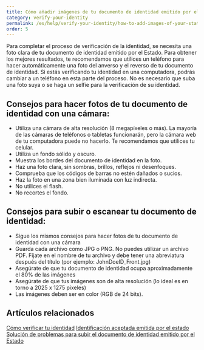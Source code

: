 ```yaml
---
title: Cómo añadir imágenes de tu documento de identidad emitido por el estado
category: verify-your-identity
permalink: /es/help/verify-your-identity/how-to-add-images-of-your-state-issued-id/
order: 5
---
```

Para completar el proceso de verificación de la identidad, se necesita una foto clara de tu documento de identidad emitido por el Estado. Para obtener los mejores resultados, te recomendamos que utilices un teléfono para hacer automáticamente una foto del anverso y el reverso de tu documento de identidad. Si estás verificando tu identidad en una computadora, podrás cambiar a un teléfono en esta parte del proceso. No es necesario que suba una foto suya o se haga un selfie para la verificación de su identidad.

## Consejos para hacer fotos de tu documento de identidad con una cámara:

* Utiliza una cámara de alta resolución (8 megapíxeles o más). La mayoría de las cámaras de teléfonos o tabletas funcionarán, pero la cámara web de tu computadora puede no hacerlo. Te recomendamos que utilices tu celular.
* Utiliza un fondo sólido y oscuro.
* Muestra los bordes del documento de identidad en la foto.
* Haz una foto clara, sin sombras, brillos, reflejos ni desenfoques.
* Comprueba que los códigos de barras no estén dañados o sucios.
* Haz la foto en una zona bien iluminada con luz indirecta.
* No utilices el flash.
* No recortes el fondo.

## Consejos para subir o escanear tu documento de identidad:

* Sigue los mismos consejos para hacer fotos de tu documento de identidad con una cámara
* Guarda cada archivo como JPG o PNG. No puedes utilizar un archivo PDF. Fíjate en el nombre de tu archivo y debe tener una abreviatura después del título (por ejemplo: JohnDoeID_Front.jpg)
* Asegúrate de que tu documento de identidad ocupa aproximadamente el 80% de las imágenes
* Asegúrate de que tus imágenes son de alta resolución (lo ideal es en torno a 2025 x 1275 píxeles)
* Las imágenes deben ser en color (RGB de 24 bits).

## Artículos relacionados

[Cómo verificar tu identidad](https://login.gov/es/help/verify-your-identity/how-to-verify-your-identity/)
[Identificación aceptada emitida por el estado](https://login.gov/es/help/verify-your-identity/accepted-state-issued-identification/)
[Solución de problemas para subir el documento de identidad emitido por el Estado](/es/help/verify-your-identity/troubleshoot-uploading-your-state-issued-id/)
